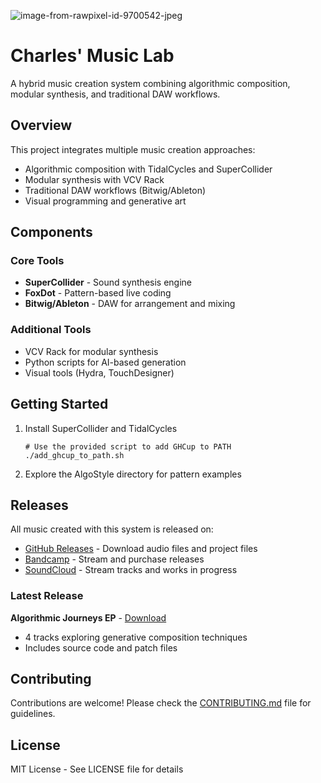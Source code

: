 ![image-from-rawpixel-id-9700542-jpeg](https://github.com/user-attachments/assets/b2568325-72a8-45f3-b37b-67ebb1ee9d36)
# Charles' Music Lab

A hybrid music creation system combining algorithmic composition, modular synthesis, and traditional DAW workflows.

## Overview

This project integrates multiple music creation approaches:
- Algorithmic composition with TidalCycles and SuperCollider
- Modular synthesis with VCV Rack
- Traditional DAW workflows (Bitwig/Ableton)
- Visual programming and generative art

## Components

### Core Tools
- **SuperCollider** - Sound synthesis engine
- **FoxDot** - Pattern-based live coding
- **Bitwig/Ableton** - DAW for arrangement and mixing

### Additional Tools
- VCV Rack for modular synthesis
- Python scripts for AI-based generation
- Visual tools (Hydra, TouchDesigner)

## Getting Started

1. Install SuperCollider and TidalCycles
   ```
   # Use the provided script to add GHCup to PATH
   ./add_ghcup_to_path.sh
   ```

2. Explore the AlgoStyle directory for pattern examples

## Releases

All music created with this system is released on:

- [GitHub Releases](https://github.com/lemniscate/music-lab/releases) - Download audio files and project files
- [Bandcamp](https://lemniscate.bandcamp.com) - Stream and purchase releases
- [SoundCloud](https://soundcloud.com/lemniscate-music) - Stream tracks and works in progress

### Latest Release

**Algorithmic Journeys EP** - [Download](https://github.com/lemniscate/music-lab/releases/tag/v1.0.0)
- 4 tracks exploring generative composition techniques
- Includes source code and patch files

## Contributing

Contributions are welcome! Please check the [CONTRIBUTING.md](CONTRIBUTING.md) file for guidelines.

## License

MIT License - See LICENSE file for details
